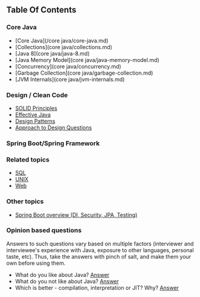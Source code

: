 

## Table Of Contents 

### Core Java

- [Core Java](/core java/core-java.md)
- [Collections](core java/collections.md)
- [Java 8](core java/java-8.md)
- [Java Memory Model](core java/java-memory-model.md)
- [Concurrency](core java/concurrency.md)
- [Garbage Collection](core java/garbage-collection.md)
- [JVM Internals](core java/jvm-internals.md)

### Design / Clean Code

- [SOLID Principles](topics/design/solid.md)
- [Effective Java](topics/design/effective-java.md)
- [Design Patterns](topics/design/design-patterns.md)
- [Approach to Design Questions](topics/design/approach.md)

### Spring Boot/Spring Framework

### Related topics

- [SQL](topics/related/sql.md) 
- [UNIX](topics/related/unix.md)
- [Web](topics/related/web.md)

### Other topics 

- [Spring Boot overview (DI, Security, JPA, Testing)](http://deepakvadgama.com/blog/spring-boot-wonders/)

### Opinion based questions

Answers to such questions vary based on multiple factors (interviewer and interviewee's experience with Java, exposure to other languages, personal taste, etc). Thus, take the answers with pinch of salt, and make them your own before using them.

- What do you like about Java? [Answer](topics/opinion/myanswers.md#what-do-you-like-about-java)
- What do you not like about Java? [Answer](topics/opinion/myanswers.md#what-do-you-not-like-about-java)
- Which is better - compilation, interpretation or JIT? Why? [Answer](topics/opinion/myanswers.md#importance-of-compile-time-vs-jit)
